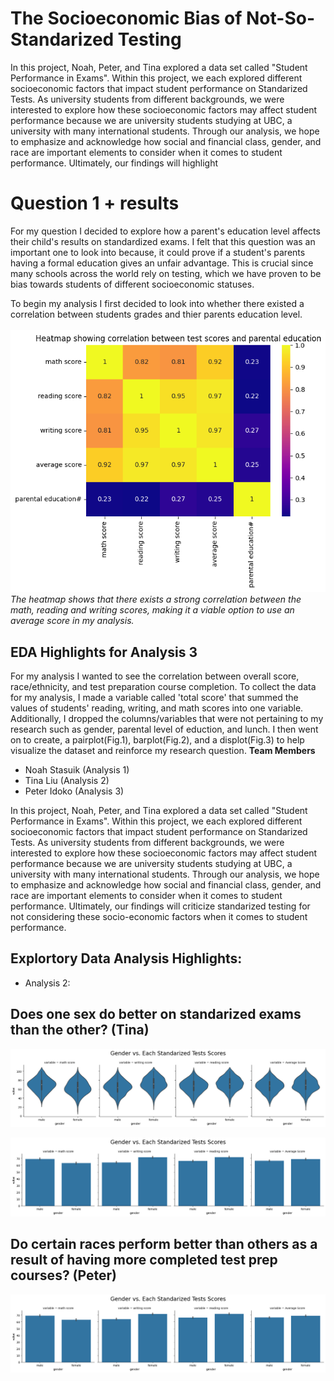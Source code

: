 # The Socioeconomic Bias of Not-So-Standarized Testing 
In this project, Noah, Peter, and Tina explored a data set called "Student Performance in Exams". Within this project, we each explored different socioeconomic factors that impact student performance on Standarized Tests. As university students from different backgrounds, we were interested to explore how these socioeconomic factors may affect student performance because we are university students studying at UBC, a university with many international students. Through our analysis, we hope to emphasize and acknowledge how social and financial class, gender, and race are important elements to consider when it comes to student performance. Ultimately, our findings will highlight 


# Question 1 + results
For my question I decided to explore how a parent's education level affects their child's results on standardized exams. I felt that this question was an important one to look into because, it could prove if a student's parents having a formal education gives an unfair advantage. This is crucial since many schools across the world rely on testing, which we have proven to be bias towards students of different socioeconomic statuses.

To begin my analysis I first decided to look into whether there existed a correlation between students grades and thier parents education level.
<br><br>
![heatmap](images/analysis1_image2.png)
*The heatmap shows that there exists a strong correlation between the math, reading and writing scores, making it a viable option to use an average score in my analysis.*
<br>
## EDA Highlights for Analysis 3
For my analysis I wanted to see the correlation between overall score, race/ethnicity, and test preparation course completion. To collect the data for my analysis, I made a variable called 'total score' that summed the values of students' reading, writing, and math scores into one variable. Additionally, I dropped the columns/variables that were not pertaining to my research such as gender, parental level of eduction, and lunch. I then went on to create, a pairplot(Fig.1), barplot(Fig.2), and a displot(Fig.3) to help visualize the dataset and reinforce my research question.
**Team Members**
- Noah Stasuik (Analysis 1)
- Tina Liu (Analysis 2)
- Peter Idoko (Analysis 3) 

In this project, Noah, Peter, and Tina explored a data set called "Student Performance in Exams". Within this project, we each explored different socioeconomic factors that impact student performance on Standarized Tests. As university students from different backgrounds, we were interested to explore how these socioeconomic factors may affect student performance because we are university students studying at UBC, a university with many international students. Through our analysis, we hope to emphasize and acknowledge how social and financial class, gender, and race are important elements to consider when it comes to student performance. Ultimately, our findings will criticize standarized testing for not considering these socio-economic factors when it comes to student performance. 

## Explortory Data Analysis Highlights: 
- Analysis 2: 

## Does one sex do better on standarized exams than the other? (Tina)
![barplot](/images/Analysis2_Image1.png)

![violinplot](/images/Analysis2_Image2.png)

## Do certain races perform better than others as a result of having more completed test prep courses? (Peter)
![violinplot](/images/Analysis2_Image2.png)
